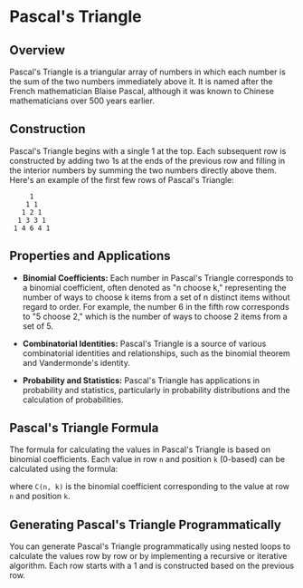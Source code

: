 # Pascal's Triangle

## Overview
Pascal's Triangle is a triangular array of numbers in which each number is the sum of the two numbers immediately above it. It is named after the French mathematician Blaise Pascal, although it was known to Chinese mathematicians over 500 years earlier.

## Construction
Pascal's Triangle begins with a single 1 at the top. Each subsequent row is constructed by adding two 1s at the ends of the previous row and filling in the interior numbers by summing the two numbers directly above them. Here's an example of the first few rows of Pascal's Triangle:

         1
        1 1
       1 2 1
      1 3 3 1
     1 4 6 4 1


## Properties and Applications
- **Binomial Coefficients:** Each number in Pascal's Triangle corresponds to a binomial coefficient, often denoted as "n choose k," representing the number of ways to choose k items from a set of n distinct items without regard to order. For example, the number 6 in the fifth row corresponds to "5 choose 2," which is the number of ways to choose 2 items from a set of 5.

- **Combinatorial Identities:** Pascal's Triangle is a source of various combinatorial identities and relationships, such as the binomial theorem and Vandermonde's identity.

- **Probability and Statistics:** Pascal's Triangle has applications in probability and statistics, particularly in probability distributions and the calculation of probabilities.

## Pascal's Triangle Formula
The formula for calculating the values in Pascal's Triangle is based on binomial coefficients. Each value in row `n` and position `k` (0-based) can be calculated using the formula:

where `C(n, k)` is the binomial coefficient corresponding to the value at row `n` and position `k`.

## Generating Pascal's Triangle Programmatically
You can generate Pascal's Triangle programmatically using nested loops to calculate the values row by row or by implementing a recursive or iterative algorithm. Each row starts with a 1 and is constructed based on the previous row.
